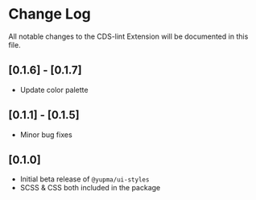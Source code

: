# Change Log

All notable changes to the CDS-lint Extension will be documented in this file.

## [0.1.6] - [0.1.7] 
- Update color palette

## [0.1.1] - [0.1.5] 
- Minor bug fixes

## [0.1.0] 
- Initial beta release of `@yupma/ui-styles`
- SCSS & CSS both included in the package
